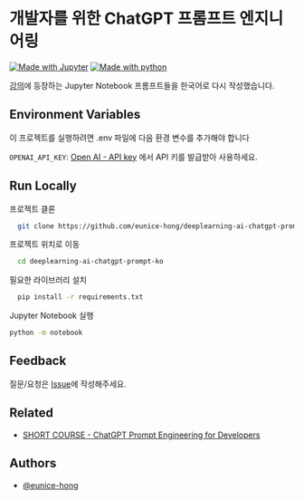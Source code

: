 # 개발자를 위한 ChatGPT 프롬프트 엔지니어링

[![Made with Jupyter](https://img.shields.io/badge/Made%20with-Jupyter-orange?style=for-the-badge&logo=Jupyter)](https://jupyter.org/try) [![Made with python](http://ForTheBadge.com/images/badges/made-with-python.svg)](https://www.python.org/)

[강의][chatgpt-prompt-engineering-for-developers]에 등장하는 Jupyter Notebook 프롬프트들을 한국어로 다시 작성했습니다.

## Environment Variables

이 프로젝트를 실행하려면 .env 파일에 다음 환경 변수를 추가해야 합니다

`OPENAI_API_KEY`: [Open AI - API key](https://platform.openai.com/account/api-keys) 에서 API 키를 발급받아
사용하세요.

## Run Locally

프로젝트 클론

```bash
  git clone https://github.com/eunice-hong/deeplearning-ai-chatgpt-prompt-ko.git
```

프로젝트 위치로 이동

```bash
  cd deeplearning-ai-chatgpt-prompt-ko
```

필요한 라이브러리 설치

```bash
  pip install -r requirements.txt
```

Jupyter Notebook 실행

```bash
python -m notebook
```

## Feedback

질문/요청은 [Issue][project-issue]에 작성해주세요.

[project-issue]: https://github.com/eunice-hong/deeplearning-ai-chatgpt-prompt-ko/issues

## Related

- [SHORT COURSE - ChatGPT Prompt Engineering for Developers][chatgpt-prompt-engineering-for-developers]

[chatgpt-prompt-engineering-for-developers]: https://www.deeplearning.ai/short-courses/chatgpt-prompt-engineering-for-developers/

## Authors

- [@eunice-hong](https://www.github.com/eunice-hong)

